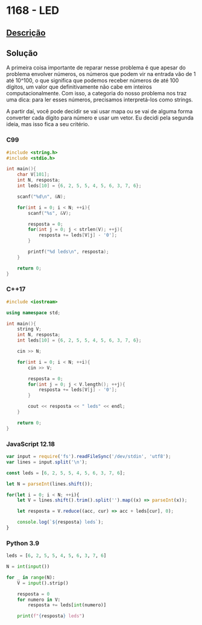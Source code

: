 # 1168 - LED

## [Descrição](https://www.beecrowd.com.br/judge/pt/problems/view/1168)

## Solução

A primeira coisa importante de reparar nesse problema é que apesar do problema envolver números, os números que podem vir na entrada vão de 1 até 10^100, o que significa que podemos receber números de até 100 dígitos, um valor que definitivamente não cabe em inteiros computacionalmente. Com isso, a categoria do nosso problema nos traz uma dica: para ler esses números, precisamos interpretá-los como strings.

A partir daí, você pode decidir se vai usar mapa ou se vai de alguma forma converter cada dígito para número e usar um vetor. Eu decidi pela segunda ideia, mas isso fica a seu critério.

### C99
```c
#include <string.h>
#include <stdio.h>

int main(){
    char V[101];
    int N, resposta;
    int leds[10] = {6, 2, 5, 5, 4, 5, 6, 3, 7, 6};

    scanf("%d\n", &N);

    for(int i = 0; i < N; ++i){
        scanf("%s", &V);

        resposta = 0;
        for(int j = 0; j < strlen(V); ++j){
            resposta += leds[V[j] - '0'];
        }

        printf("%d leds\n", resposta);
    }

    return 0;
}
```

### C++17
```cpp
#include <iostream>

using namespace std;

int main(){
    string V;
    int N, resposta;
    int leds[10] = {6, 2, 5, 5, 4, 5, 6, 3, 7, 6};

    cin >> N;

    for(int i = 0; i < N; ++i){
        cin >> V;

        resposta = 0;
        for(int j = 0; j < V.length(); ++j){
            resposta += leds[V[j] - '0'];
        }

        cout << resposta << " leds" << endl;
    }

    return 0;
}
```

### JavaScript 12.18
```javascript
var input = require('fs').readFileSync('/dev/stdin', 'utf8');
var lines = input.split('\n');

const leds = [6, 2, 5, 5, 4, 5, 6, 3, 7, 6];

let N = parseInt(lines.shift());

for(let i = 0; i < N; ++i){
    let V = lines.shift().trim().split('').map((x) => parseInt(x));

    let resposta = V.reduce((acc, cur) => acc + leds[cur], 0);

    console.log(`${resposta} leds`);
}
```

### Python 3.9
```python
leds = [6, 2, 5, 5, 4, 5, 6, 3, 7, 6]

N = int(input())

for _ in range(N):
    V = input().strip()

    resposta = 0
    for numero in V:
        resposta += leds[int(numero)]

    print(f"{resposta} leds")
```